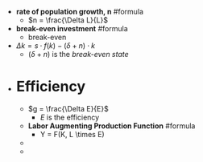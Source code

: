 - **rate of population growth, n** #formula
	- $n = \frac{\Delta L}{L}$
- **break-even investment** #formula
	- break-even
- $\Delta k = s \cdot f(k) - (\delta + n) \cdot k$
	- $(\delta + n)$ is the *break-even state*
- # Efficiency
	- $g = \frac{\Delta E}{E}$
		- *E* is the efficiency
	- **Labor Augmenting Production Function** #formula
		- Y = F(K, L \times E)
	-
	-